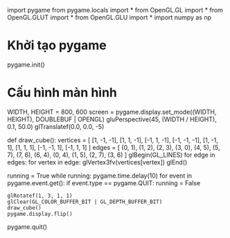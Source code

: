 import pygame
from pygame.locals import *
from OpenGL.GL import *
from OpenGL.GLUT import *
from OpenGL.GLU import *
import numpy as np

# Khởi tạo pygame
pygame.init()

# Cấu hình màn hình
WIDTH, HEIGHT = 800, 600
screen = pygame.display.set_mode((WIDTH, HEIGHT), DOUBLEBUF | OPENGL)
gluPerspective(45, (WIDTH / HEIGHT), 0.1, 50.0)
glTranslatef(0.0, 0.0, -5)

def draw_cube():
    vertices = [
        [1, -1, -1], [1, 1, -1], [-1, 1, -1], [-1, -1, -1],
        [1, -1, 1], [1, 1, 1], [-1, -1, 1], [-1, 1, 1]
    ]
    edges = [
        (0, 1), (1, 2), (2, 3), (3, 0),
        (4, 5), (5, 7), (7, 6), (6, 4),
        (0, 4), (1, 5), (2, 7), (3, 6)
    ]
    glBegin(GL_LINES)
    for edge in edges:
        for vertex in edge:
            glVertex3fv(vertices[vertex])
    glEnd()

running = True
while running:
    pygame.time.delay(10)
    for event in pygame.event.get():
        if event.type == pygame.QUIT:
            running = False
    
    glRotatef(1, 3, 1, 1)
    glClear(GL_COLOR_BUFFER_BIT | GL_DEPTH_BUFFER_BIT)
    draw_cube()
    pygame.display.flip()

pygame.quit()

